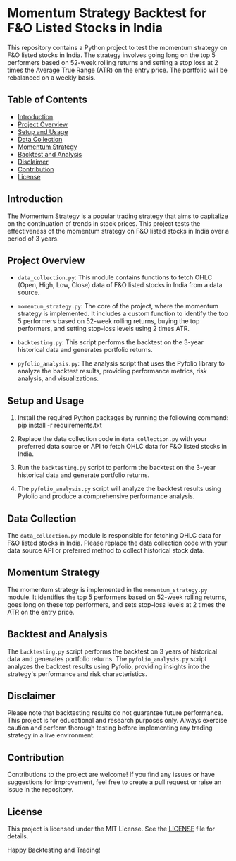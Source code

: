 # Momentum Strategy Backtest for F&O Listed Stocks in India

This repository contains a Python project to test the momentum strategy on F&O listed stocks in India. The strategy involves going long on the top 5 performers based on 52-week rolling returns and setting a stop loss at 2 times the Average True Range (ATR) on the entry price. The portfolio will be rebalanced on a weekly basis.

## Table of Contents

- [Introduction](#introduction)
- [Project Overview](#project-overview)
- [Setup and Usage](#setup-and-usage)
- [Data Collection](#data-collection)
- [Momentum Strategy](#momentum-strategy)
- [Backtest and Analysis](#backtest-and-analysis)
- [Disclaimer](#disclaimer)
- [Contribution](#contribution)
- [License](#license)

## Introduction

The Momentum Strategy is a popular trading strategy that aims to capitalize on the continuation of trends in stock prices. This project tests the effectiveness of the momentum strategy on F&O listed stocks in India over a period of 3 years.

## Project Overview

- `data_collection.py`: This module contains functions to fetch OHLC (Open, High, Low, Close) data of F&O listed stocks in India from a data source.

- `momentum_strategy.py`: The core of the project, where the momentum strategy is implemented. It includes a custom function to identify the top 5 performers based on 52-week rolling returns, buying the top performers, and setting stop-loss levels using 2 times ATR.

- `backtesting.py`: This script performs the backtest on the 3-year historical data and generates portfolio returns.

- `pyfolio_analysis.py`: The analysis script that uses the Pyfolio library to analyze the backtest results, providing performance metrics, risk analysis, and visualizations.

## Setup and Usage

1. Install the required Python packages by running the following command:
pip install -r requirements.txt

2. Replace the data collection code in `data_collection.py` with your preferred data source or API to fetch OHLC data for F&O listed stocks in India.

3. Run the `backtesting.py` script to perform the backtest on the 3-year historical data and generate portfolio returns.

4. The `pyfolio_analysis.py` script will analyze the backtest results using Pyfolio and produce a comprehensive performance analysis.

## Data Collection

The `data_collection.py` module is responsible for fetching OHLC data for F&O listed stocks in India. Please replace the data collection code with your data source API or preferred method to collect historical stock data.

## Momentum Strategy

The momentum strategy is implemented in the `momentum_strategy.py` module. It identifies the top 5 performers based on 52-week rolling returns, goes long on these top performers, and sets stop-loss levels at 2 times the ATR on the entry price.

## Backtest and Analysis

The `backtesting.py` script performs the backtest on 3 years of historical data and generates portfolio returns. The `pyfolio_analysis.py` script analyzes the backtest results using Pyfolio, providing insights into the strategy's performance and risk characteristics.

## Disclaimer

Please note that backtesting results do not guarantee future performance. This project is for educational and research purposes only. Always exercise caution and perform thorough testing before implementing any trading strategy in a live environment.

## Contribution

Contributions to the project are welcome! If you find any issues or have suggestions for improvement, feel free to create a pull request or raise an issue in the repository.

## License

This project is licensed under the MIT License. See the [LICENSE](LICENSE) file for details.

Happy Backtesting and Trading!
